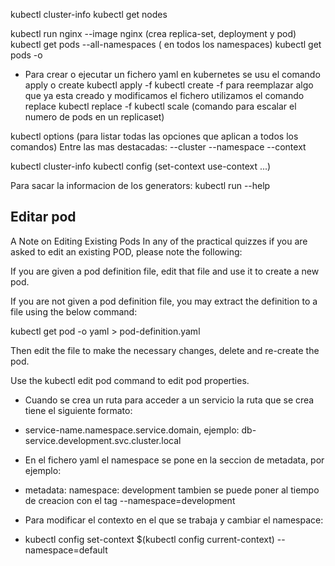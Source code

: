 kubectl cluster-info
kubectl get nodes

kubectl run nginx --image nginx (crea replica-set, deployment y pod)
kubectl get pods --all-namespaces ( en todos los namespaces)
kubectl get pods -o

* Para crear o ejecutar un fichero yaml en kubernetes se usu el comando apply o create
kubectl apply -f <fichero>
kubectl create -f <fichero>
para reemplazar algo que ya esta creado y modificamos el fichero utilizamos el comando replace
kubectl replace -f <fichero>
kubectl scale (comando para escalar el numero de pods en un replicaset)

kubectl options (para listar todas las opciones que aplican a todos los comandos)
 Entre las mas destacadas:
 --cluster
 --namespace
 --context

 kubectl cluster-info
 kubectl config (set-context use-context ...)

 Para sacar la informacion de los generators:
 kubectl run --help

## Editar pod

A Note on Editing Existing Pods
In any of the practical quizzes if you are asked to edit an existing POD, please note the following:

If you are given a pod definition file, edit that file and use it to create a new pod.

If you are not given a pod definition file, you may extract the definition to a file using the below command:

kubectl get pod <pod-name> -o yaml > pod-definition.yaml

Then edit the file to make the necessary changes, delete and re-create the pod.

Use the kubectl edit pod <pod-name> command to edit pod properties.

* Cuando se crea un ruta para acceder a un servicio la ruta que se crea tiene el siguiente formato:
 - service-name.namespace.service.domain, ejemplo: db-service.development.svc.cluster.local

* En el fichero yaml el namespace se pone en la seccion de metadata, por ejemplo:
 - metadata:
     namespace: development
tambien se puede poner al tiempo de creacion con el tag --namespace=development

* Para modificar el contexto en el que se trabaja y cambiar el namespace:
 - kubectl config set-context $(kubectl config current-context) --namespace=default

 



